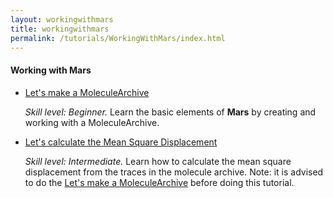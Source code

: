 ```yaml
---
layout: workingwithmars
title: workingwithmars
permalink: /tutorials/WorkingWithMars/index.html
---
```


#### Working with Mars
* [Let's make a MoleculeArchive](https://duderstadt-lab.github.io/mars-docs/tutorials/create-a-Molecule-Archive/)

  _Skill level: Beginner._ Learn the basic elements of **Mars** by creating and working with a MoleculeArchive.
* [Let's calculate the Mean Square Displacement](https://duderstadt-lab.github.io/mars-docs/tutorials/calculate-msd/)

  _Skill level: Intermediate._  Learn how to calculate the mean square displacement from the traces in the molecule archive.
  Note: it is advised to do the [Let's make a MoleculeArchive](https://duderstadt-lab.github.io/mars-docs/tutorials/create-a-Molecule-Archive/) before doing this tutorial.
